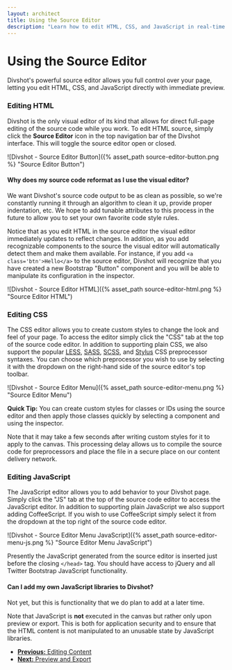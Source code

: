 ```yaml
---
layout: architect
title: Using the Source Editor
description: "Learn how to edit HTML, CSS, and JavaScript in real-time with Divshot."
---
```


<h1 class='page-header'>Using the Source Editor</h1>

<p class='lead'>Divshot's powerful source editor allows you full control over your page, letting you edit HTML, CSS, and JavaScript directly with immediate preview.</p>

<h3 id='html'>Editing HTML</h3>

Divshot is the only visual editor of its kind that allows for direct full-page editing of the source code while you work. To edit HTML source, simply click the **Source Editor** icon in the top navigation bar of the Divshot interface. This will toggle the source editor open or closed.

![Divshot - Source Editor Button]({% asset_path source-editor-button.png %} "Source Editor Button")

<div class='alert alert-info alert-question'>
  <h4>Why does my source code reformat as I use the visual editor?</h4>
  <p>We want Divshot's source code output to be as clean as possible, so we're constantly running it through an algorithm to clean it up, provide proper indentation, etc. We hope to add tunable attributes to this process in the future to allow you to set your own favorite code style rules.</p>
</div>

Notice that as you edit HTML in the source editor the visual editor immediately updates to reflect changes. In addition, as you add recognizable components to the source the visual editor will automatically detect them and make them available. For instance, if you add `<a class='btn'>Hello</a>` to the source editor, Divshot will recognize that you have created a new Bootstrap "Button" component and you will be able to manipulate its configuration in the inspector.

![Divshot - Source Editor HTML]({% asset_path source-editor-html.png %} "Source Editor HTML")

<h3 id='css'>Editing CSS</h3>

The CSS editor allows you to create custom styles to change the look and feel of your page. To access the editor simply click the "CSS" tab at the top of the source code editor. In addition to supporting plain CSS, we also support the popular [LESS](), [SASS](), [SCSS](), and [Stylus]() CSS preprocessor syntaxes. You can choose which preprocessor you wish to use by selecting it with the dropdown on the right-hand side of the source editor's top toolbar.

![Divshot - Source Editor Menu]({% asset_path source-editor-menu.png %} "Source Editor Menu")

<div class='alert alert-success'><b>Quick Tip:</b> You can create custom styles for classes or IDs using the source editor and then apply those classes quickly by selecting a component and using the inspector.</div>

Note that it may take a few seconds after writing custom styles for it to apply to the canvas. This processing delay allows us to compile the source code for preprocessors and place the file in a secure place on our content delivery network.

<h3 id='js'>Editing JavaScript</h3>

The JavaScript editor allows you to add behavior to your Divshot page. Simply click the "JS" tab at the top of the source code editor to access the JavaScript editor. In addition to supporting plain JavaScript we also support adding CoffeeScript. If you wish to use CoffeeScript simply select it from the dropdown at the top right of the source code editor.

![Divshot - Source Editor Menu JavaScript]({% asset_path source-editor-menu-js.png %} "Source Editor Menu JavaScript")

Presently the JavaScript generated from the source editor is inserted just before the closing `</head>` tag. You should have access to jQuery and all Twitter Bootstrap JavaScript functionality.

<div class='alert alert-info alert-question'>
  <h4>Can I add my own JavaScript libraries to Divshot?</h4>
  <p>Not yet, but this is functionality that we do plan to add at a later time.</p>
</div>

Note that JavaScript is **not** executed in the canvas but rather only upon preview or export. This is both for application security and to ensure that the HTML content is not manipulated to an unusable state by JavaScript libraries.

<ul class="pager">
  <li><a href="/architect/guides/content"><b>Previous:</b> Editing Content</a></li>
  <li><a href="/architect/guides/export"><b>Next:</b> Preview and Export</a></li>
</ul>